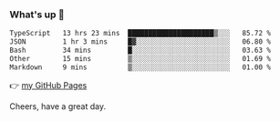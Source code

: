 ### What's up 👋

<!--START_SECTION:waka-->

```txt
TypeScript   13 hrs 23 mins  █████████████████████▒░░░   85.72 %
JSON         1 hr 3 mins     █▓░░░░░░░░░░░░░░░░░░░░░░░   06.80 %
Bash         34 mins         █░░░░░░░░░░░░░░░░░░░░░░░░   03.63 %
Other        15 mins         ▒░░░░░░░░░░░░░░░░░░░░░░░░   01.69 %
Markdown     9 mins          ▒░░░░░░░░░░░░░░░░░░░░░░░░   01.00 %
```

<!--END_SECTION:waka-->

👉 [my GitHub Pages](https://ykzhukian.github.io)

Cheers, have a great day.

